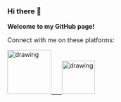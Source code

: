 ### Hi there 👋

<!--
**0kamrulhasan0/0kamrulhasan0** is a ✨ _special_ ✨ repository because its `README.md` (this file) appears on your GitHub profile.

Here are some ideas to get you started:

- 🔭 I’m currently working on ...
- 🌱 I’m currently learning ...
- 👯 I’m looking to collaborate on ...
- 🤔 I’m looking for help with ...
- 💬 Ask me about ...
- 📫 How to reach me: ...
- 😄 Pronouns: ...
- ⚡ Fun fact: ...
![Hi there 👋](https://res.cloudinary.com/importdata/image/upload/v1594310913/YT_Banner_rkjidf.png)
-->

**Welcome to my GitHub page!**

Connect with me on these platforms:

<a href="https://www.linkedin.com/in/kamrul-hasan-60767a183/"><img src="https://res.cloudinary.com/importdata/image/upload/v1595012354/linkedin_t9qiwy.png" alt="drawing" width="100"/> &nbsp;&nbsp;&nbsp;&nbsp;
<a href="https://www.kaggle.com/kh1997"><img src="https://res.cloudinary.com/importdata/image/upload/v1595012924/kaggle_ksaktb.png" alt="drawing" width="75"/>
